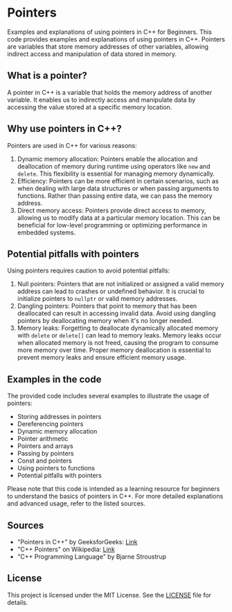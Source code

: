 
# Pointers
Examples and explanations of using pointers in C++ for Beginners.
This code provides examples and explanations of using pointers in C++.
Pointers are variables that store memory addresses of other variables, allowing indirect access and manipulation of data stored in memory.

## What is a pointer?

A pointer in C++ is a variable that holds the memory address of another variable. 
It enables us to indirectly access and manipulate data by accessing the value stored at a specific memory location.

## Why use pointers in C++?

Pointers are used in C++ for various reasons:
1. Dynamic memory allocation: Pointers enable the allocation and deallocation of memory during runtime using operators like `new` and `delete`.
  This flexibility is essential for managing memory dynamically.
3. Efficiency: Pointers can be more efficient in certain scenarios, such as when dealing with large data structures or when passing arguments to functions.
   Rather than passing entire data, we can pass the memory address.
5. Direct memory access: Pointers provide direct access to memory, allowing us to modify data at a particular memory location.
   This can be beneficial for low-level programming or optimizing performance in embedded systems.

## Potential pitfalls with pointers

Using pointers requires caution to avoid potential pitfalls:
1. Null pointers: Pointers that are not initialized or assigned a valid memory address can lead to crashes or undefined behavior.
   It is crucial to initialize pointers to `nullptr` or valid memory addresses.
3. Dangling pointers: Pointers that point to memory that has been deallocated can result in accessing invalid data.
   Avoid using dangling pointers by deallocating memory when it's no longer needed.
5. Memory leaks: Forgetting to deallocate dynamically allocated memory with `delete` or `delete[]` can lead to memory leaks.
   Memory leaks occur when allocated memory is not freed, causing the program to consume more memory over time.
   Proper memory deallocation is essential to prevent memory leaks and ensure efficient memory usage.

## Examples in the code

The provided code includes several examples to illustrate the usage of pointers:
- Storing addresses in pointers
- Dereferencing pointers
- Dynamic memory allocation
- Pointer arithmetic
- Pointers and arrays
- Passing by pointers
- Const and pointers
- Using pointers to functions
- Potential pitfalls with pointers



Please note that this code is intended as a learning resource for beginners to understand the basics of pointers in C++. 
For more detailed explanations and advanced usage, refer to the listed sources.

## Sources

- "Pointers in C++" by GeeksforGeeks: [Link](https://www.geeksforgeeks.org/cpp-pointers/)
- "C++ Pointers" on Wikipedia: [Link](https://en.wikipedia.org/wiki/Pointer_(computer_programming))
- "C++ Programming Language" by Bjarne Stroustrup




## License

This project is licensed under the MIT License. See the [LICENSE](LICENSE) file for details.

